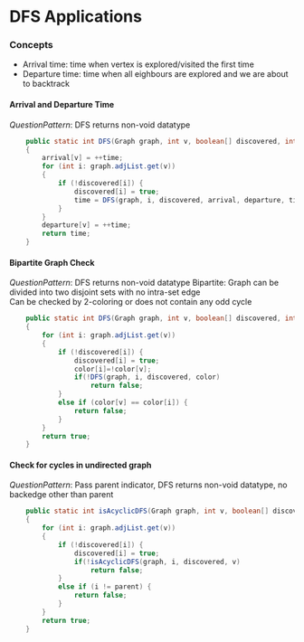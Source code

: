 # DFS Applications

### Concepts
* Arrival time: time when vertex is explored/visited the first time
* Departure time: time when all eighbours are explored and we are about to backtrack

#### Arrival and Departure Time
*QuestionPattern*: DFS returns non-void datatype
``` java
    public static int DFS(Graph graph, int v, boolean[] discovered, int[] arrival, int[] departure, int time)
    {        
        arrival[v] = ++time;
        for (int i: graph.adjList.get(v))
        {
            if (!discovered[i]) {
                discovered[i] = true;
                time = DFS(graph, i, discovered, arrival, departure, time);
            }
        }
        departure[v] = ++time; 
        return time;
    }
```    
#### Bipartite Graph Check
*QuestionPattern*: DFS returns non-void datatype
Bipartite: Graph can be divided into two disjoint sets with no intra-set edge  
Can be checked by 2-coloring or does not contain any odd cycle  
``` java
    public static int DFS(Graph graph, int v, boolean[] discovered, int[] color)
    {        
        for (int i: graph.adjList.get(v))
        {
            if (!discovered[i]) {
                discovered[i] = true;
                color[i]=!color[v];
                if(!DFS(graph, i, discovered, color)
                    return false;
            }
            else if (color[v] == color[i]) {
                return false;
            }
        }
        return true;
    }
```    

#### Check for cycles in undirected graph
*QuestionPattern*: Pass parent indicator, DFS returns non-void datatype, no backedge other than parent
``` java
    public static int isAcyclicDFS(Graph graph, int v, boolean[] discovered, int parent)
    {        
        for (int i: graph.adjList.get(v))
        {
            if (!discovered[i]) {
                discovered[i] = true;
                if(!isAcyclicDFS(graph, i, discovered, v)
                    return false;
            }
            else if (i != parent) {
                return false;
            }
        }
        return true;
    }
``` 
